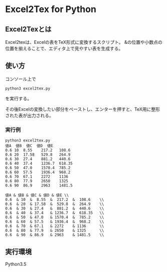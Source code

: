 # Excel2Tex for Python

## Excel2Texとは
Excel2texは、Excelの表をTeX形式に変換するスクリプト。
&の位置や小数点の位置を揃えることで、エディタ上で見やすい表を生成する。

## 使い方
コンソール上で
```
python3 excel2tex.py
```
を実行する。

その後Excelの変換したい部分をペーストし、エンターを押すと、TeX用に整形された表が出力される。

### 実行例
```
python3 excel2tex.py
値A	値B	値C	値D	値E
0.6	10	8.55	217.2	108.6
0.6	20	17.58	529.8	264.9
0.6	30	27.4 	881.2	440.6
0.6	40	37.4 	1236.7	618.35
0.6	50	47.0 	1570.4	785.2
0.6	60	57.5 	1936.4	968.2
0.6	70	67.1 	2272	1136
0.6	80	77.9 	2650	1325
0.6	90	86.9 	2963	1481.5

値A & 値B & 値C & 値D & 値E \\
0.6  & 10  &  8.55  &  217.2  &  108.6    \\
0.6  & 20  & 17.58  &  529.8  &  264.9    \\
0.6  & 30  & 27.4   &  881.2  &  440.6    \\
0.6  & 40  & 37.4   & 1236.7  &  618.35   \\
0.6  & 50  & 47.0   & 1570.4  &  785.2    \\
0.6  & 60  & 57.5   & 1936.4  &  968.2    \\
0.6  & 70  & 67.1   & 2272    & 1136      \\
0.6  & 80  & 77.9   & 2650    & 1325      \\
0.6  & 90  & 86.9   & 2963    & 1481.5    \\
```


## 実行環境
Python3.5
